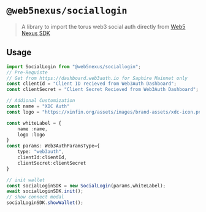 # `@web5nexus/sociallogin`

> A library to import the torus web3 social auth directly from [Web5 Nexus SDK](https://github.com/web5nexus/core-sdk)

## Usage

```ts
import SocialLogin from "@web5nexus/sociallogin";
// Pre-Requiste
// Get from https://dashboard.web3auth.io for Saphire Mainnet only
const clientId = "Client ID recieved from Web3Auth Dashboard";
const clientSecret = "Client Secret Recieved from Web3Auth Dashboard";

// Addional Customization
const name = "XDC Auth"
const logo = "https://xinfin.org/assets/images/brand-assets/xdc-icon.png"

const whiteLabel = {
    name :name,
    logo :logo
}
const params: Web3AuthParamsType={
    type: "web3auth",
    clientId:clientId,
    clientSecret:clientSecret
}

// init wallet
const socialLoginSDK = new SocialLogin(params,whiteLabel);
await socialLoginSDK.init();
// show connect modal
socialLoginSDK.showWallet();
```
